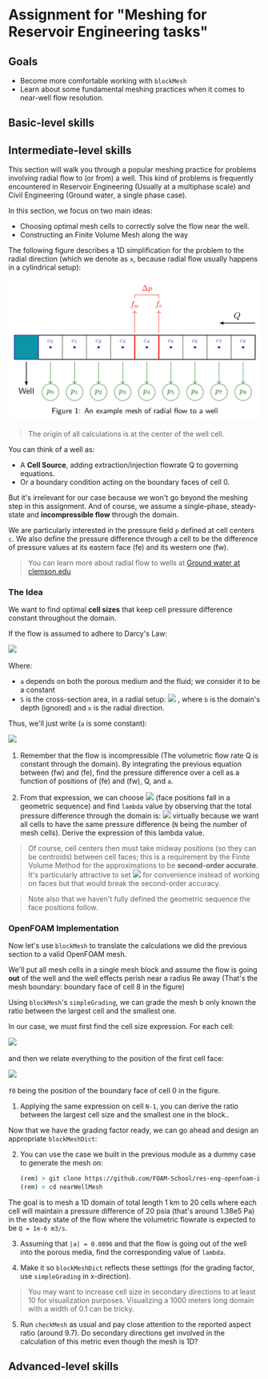 # Assignment for "Meshing for Reservoir Engineering tasks"

## Goals

- Become more comfortable working with `blockMesh`
- Learn about some fundamental meshing practices when it comes
  to near-well flow resolution.

## Basic-level skills

## Intermediate-level skills

This section will walk you through a popular meshing practice for problems involving
radial flow to (or from) a well. This kind of problems is frequently encountered in
Reservoir Engineering (Usually at a multiphase scale) and Civil Engineering (Ground water,
a single phase case).

In this section, we focus on two main ideas:
- Choosing optimal mesh cells to correctly solve the flow near the well.
- Constructing an Finite Volume Mesh along the way

The following figure describes a 1D simplification for the problem to the radial direction
(which we denote as `x`, because radial flow usually happens in a cylindrical setup):

![Mesh for radial flow to well](images/nearWellMeshSketch.png)

> The origin of all calculations is at the center of the well cell.

You can think of a well as:
- A **Cell Source**, adding extraction/injection flowrate Q to governing equations. 
- Or a boundary condition acting on the boundary faces of cell 0.

But it's irrelevant for our case because we won't go beyond the meshing step in this assignment.
And of course, we assume a single-phase, steady-state and **incompressible flow** through the domain.

We are particularly interested in the pressure field `p` defined at cell centers `c`.
We also define the pressure difference through a cell to be the difference of pressure values at
its eastern face (fe) and its western one (fw).

> You can learn more about radial flow to wells at 
> [Ground water at clemson.edu](http://www.math.clemson.edu/~warner/Projects/GroundWater/node7.html)

### The Idea

We want to find optimal **cell sizes** that keep cell pressure difference constant throughout the domain.

If the flow is assumed to adhere to Darcy's Law:

![](https://latex.codecogs.com/gif.latex?Q&space;=&space;a&space;S&space;\frac{\partial&space;p}{\partial&space;x})

Where:
- `a` depends on both the porous medium and the fluid; we consider it to be a constant
- `S` is the cross-section area, in a radial setup: 
  ![](https://i.upmath.me/png/S%20%3D%202%5Cpi%20b%20x)
  , where `b` is the domain's depth (ignored) and `x` is the radial direction.

Thus, we'll just write (`a` is some constant):

![](https://i.upmath.me/png/Q%20%3D%20a%20x%20%5Cfrac%7B%5Cpartial%20p%7D%7B%5Cpartial%20x%7D)

1. Remember that the flow is incompressible (The volumetric flow rate Q is constant through the domain).
By integrating the previous equation between (fw) and (fe), find the pressure difference over a cell
as a function of positions of (fe) and (fw), Q, and `a`.

2. From that expression, we can choose ![](https://i.upmath.me/png/f_e%20%3D%20%5Clambda%20f_w)
(face positions fall in a geometric sequence) and find `lambda` value by observing that the total pressure
difference through the domain is: ![](https://i.upmath.me/png/%5CDelta%20p_t%20%3D%20N(p_e-p_w)) virtually
because we want all cells to have the same pressure difference (`N` being the number of mesh cells). Derive 
the expression of this lambda value.

> Of course, cell centers then must take midway positions (so they can be centroids) between cell faces;
> this is a requirement by the Finite Volume Method for the approximations to be **second-order accurate**.
> It's particularly attractive to set ![](https://i.upmath.me/png/c_%7Bi%2B1%7D%20%3D%20%5Clambda%20c_%7Bi%7D)
> for convenience instead of working on faces but that would break the second-order accuracy.

> Note also that we haven't fully defined the geometric sequence the face positions follow.

### OpenFOAM Implementation

Now let's use `blockMesh` to translate the calculations we did the previous section to a valid OpenFOAM mesh.

We'll put all mesh cells in a single mesh block and assume the flow is going **out** of the well
and the well effects perish near a radius Re away (That's the mesh boundary: 
boundary face of cell 8 in the figure)

Using `blockMesh`'s `simpleGrading`, we can grade the mesh b only known the ratio between the largest
cell and the smallest one.

In our case, we must first find the cell size expression. For each cell: 

![](https://i.upmath.me/png/f_e%20-%20f_w%20%3D%20f_w%20(%5Clambda%20-%201))

and then we relate everything to the position of the first cell face:

![](https://i.upmath.me/png/f_e%20-%20f_w%5Cbiggr%5Crvert_%7Bcell_i%7D%20%3D%20f_0%20b%5Ei%20(%5Clambda%20-%201))

`f0` being the position of the boundary face of cell 0 in the figure.

1. Applying the same expression on cell `N-1`, you can derive the ratio between the largest cell size and the smallest
one in the block..

Now that we have the grading factor ready, we can go ahead and 
design an appropriate `blockMeshDict`:

2. You can use the case we built in the previous module as a 
   dummy case to generate the mesh on:

   ```bash
   (rem) > git clone https://github.com/FOAM-School/res-eng-openfoam-intro nearWellMesh
   (rem) > cd nearWellMesh
   ```

The goal is to mesh a 1D domain of total length 1 km to 20 cells
where each cell will maintain a pressure difference of 20 psia
(that's around 1.38e5 Pa) in the steady state of the flow where
the volumetric flowrate is expected to be `Q = 1e-6 m3/s`.

3. Assuming that `|a| = 0.0896` and that the flow is going out 
   of the well into the porous media, find the corresponding 
   value of `lambda`.

4. Make it so `blockMeshDict` reflects these settings (for the 
   grading factor, use `simpleGrading` in x-direction).

> You may want to increase cell size in secondary directions
> to at least 10 for visualization purposes. Visualizing a
> 1000 meters long domain with a width of 0.1 can be tricky.

5. Run `checkMesh` as usual and pay close attention to the
   reported aspect ratio (around 9.7). Do secondary directions get involved
   in the calculation of this metric even though the mesh is 1D?

## Advanced-level skills
